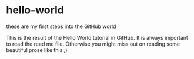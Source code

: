# hello-world
these are my first steps into the GitHub world

This is the result of the Hello World tutorial in GitHub. It is always important to read the read me file. Otherwise you might miss out on reading some beautiful prose like this ;)
